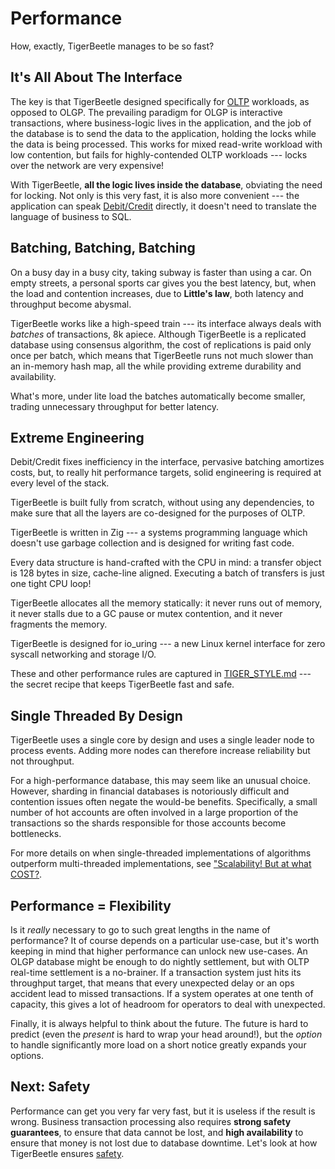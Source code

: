 # Performance

How, exactly, TigerBeetle manages to be so fast?

## It's All About The Interface

The key is that TigerBeetle designed specifically for [OLTP](./oltp.md) workloads, as opposed to
OLGP. The prevailing paradigm for OLGP is interactive transactions, where business-logic lives in
the application, and the job of the database is to send the data to the application, holding the
locks while the data is being processed. This works for mixed read-write workload with low
contention, but fails for highly-contended OLTP workloads --- locks over the network are very
expensive!

With TigerBeetle, **all the logic lives inside the database**, obviating the need for locking. Not
only is this very fast, it is also more convenient --- the application can speak
[Debit/Credit](./debit-credit.md) directly, it doesn't need to translate the language of business to
SQL.

## Batching, Batching, Batching

On a busy day in a busy city, taking subway is faster than using a car. On empty streets, a personal
sports car gives you the best latency, but, when the load and contention increases, due to
**Little's law**, both latency and throughput become abysmal.

TigerBeetle works like a high-speed train --- its interface always deals with _batches_ of
transactions, 8k apiece. Although TigerBeetle is a replicated database using consensus algorithm,
the cost of replications is paid only once per batch, which means that TigerBeetle runs not much
slower than an in-memory hash map, all the while providing extreme durability and availability.

What's more, under lite load the batches automatically become smaller, trading unnecessary
throughput for better latency.

## Extreme Engineering

Debit/Credit fixes inefficiency in the interface, pervasive batching amortizes costs, but, to really
hit performance targets, solid engineering is required at every level of the stack.

TigerBeetle is built fully from scratch, without using any dependencies, to make sure that all the
layers are co-designed for the purposes of OLTP.

TigerBeetle is written in Zig --- a systems programming language which doesn't use garbage
collection and is designed for writing fast code.

Every data structure is hand-crafted with the CPU in mind: a transfer object is 128 bytes in size,
cache-line aligned. Executing a batch of transfers is just one tight CPU loop!

TigerBeetle allocates all the memory statically: it never runs out of memory, it never stalls due to
a GC pause or mutex contention, and it never fragments the memory.

TigerBeetle is designed for io_uring --- a new Linux kernel interface for zero syscall networking
and storage I/O.

These and other performance rules are captured in
[TIGER_STYLE.md](https://github.com/tigerbeetle/tigerbeetle/blob/main/docs/TIGER_STYLE.md) --- the
secret recipe that keeps TigerBeetle fast and safe.

## Single Threaded By Design

TigerBeetle uses a single core by design and uses a single leader node to process events. Adding
more nodes can therefore increase reliability but not throughput.

For a high-performance database, this may seem like an unusual choice. However, sharding in
financial databases is notoriously difficult and contention issues often negate the would-be
benefits. Specifically, a small number of hot accounts are often involved in a large proportion of
the transactions so the shards responsible for those accounts become bottlenecks.

For more details on when single-threaded implementations of algorithms outperform multi-threaded
implementations, see ["Scalability! But at what
COST?](https://www.usenix.org/system/files/conference/hotos15/hotos15-paper-mcsherry.pdf).

## Performance = Flexibility

Is it _really_ necessary to go to such great lengths in the name of performance? It of course
depends on a particular use-case, but it's worth keeping in mind that higher performance can unlock
new use-cases. An OLGP database might be enough to do nightly settlement, but with OLTP real-time
settlement is a no-brainer. If a transaction system just hits its throughput target, that means that
every unexpected delay or an ops accident lead to missed transactions. If a system operates at one
tenth of capacity, this gives a lot of headroom for operators to deal with unexpected.

Finally, it is always helpful to think about the future. The future is hard to predict (even the
_present_ is hard to wrap your head around!), but the _option_ to handle significantly more load on
a short notice greatly expands your options.

## Next: Safety

Performance can get you very far very fast, but it is useless if the result is wrong. Business
transaction processing also requires **strong safety guarantees**, to ensure that data cannot be
lost, and **high availability** to ensure that money is not lost due to database downtime. Let's
look at how TigerBeetle ensures [safety](./safety.md).
